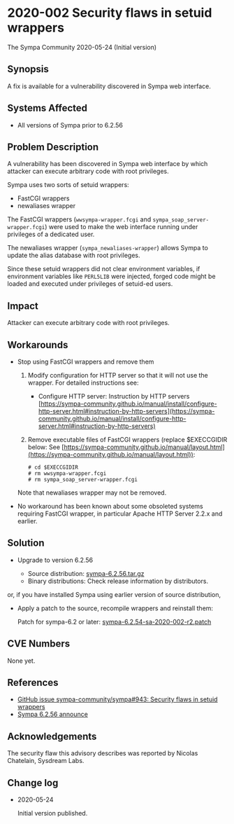 2020-002 Security flaws in setuid wrappers
===========================================

The Sympa Community
2020-05-24 (Initial version)


Synopsis
--------

A fix is available for a vulnerability discovered in Sympa web
interface.


Systems Affected
----------------

  - All versions of Sympa prior to 6.2.56


Problem Description
-------------------

A vulnerability has been discovered in Sympa web interface by which
attacker can execute arbitrary code with root privileges.

Sympa uses two sorts of setuid wrappers:

  - FastCGI wrappers
  - newaliases wrapper

The FastCGI wrappers
(`wwsympa-wrapper.fcgi` and `sympa_soap_server-wrapper.fcgi`)
were used to make the web interface running under privileges of a
dedicated user.

The newaliases wrapper (`sympa_newaliases-wrapper`) allows Sympa to
update the alias database with root privileges.

Since these setuid wrappers did not clear environment variables,
if environment variables like `PERL5LIB` were injected, forged code
might be loaded and executed under privileges of setuid-ed users.


Impact
------

Attacker can execute arbitrary code with root privileges.


Workarounds
-----------

  - Stop using FastCGI wrappers and remove them

      1. Modify configuration for HTTP server so that it will not use the
         wrapper.  For detailed instructions see:

           - Configure HTTP server: Instruction by HTTP servers
             [https://sympa-community.github.io/manual/install/configure-http-server.html#instruction-by-http-servers](https://sympa-community.github.io/manual/install/configure-http-server.html#instruction-by-http-servers)

      2. Remove executable files of FastCGI wrappers (replace $EXECCGIDIR
         below: See [https://sympa-community.github.io/manual/layout.html](https://sympa-community.github.io/manual/layout.html)):

         ```
         # cd $EXECCGIDIR
         # rm wwsympa-wrapper.fcgi
         # rm sympa_soap_server-wrapper.fcgi
         ```

    Note that newaliases wrapper may not be removed.

  - No workaround has been known about some obsoleted systems requiring
    FastCGI wrapper, in particular Apache HTTP Server 2.2.x and earlier.

Solution
--------

  - Upgrade to version 6.2.56

      - Source distribution: [sympa-6.2.56.tar.gz](https://github.com/sympa-community/sympa/releases/download/6.2.56/sympa-6.2.56.tar.gz)
      - Binary distributions: Check release information by
        distributors.

or, if you have installed Sympa using earlier version of source distribution,

   - Apply a patch to the source, recompile wrappers and reinstall them:

     Patch for sympa-6.2 or later: [sympa-6.2.54-sa-2020-002-r2.patch](https://github.com/sympa-community/sympa/releases/download/6.2.56/sympa-6.2.54-sa-2020-002-r2.patch)


CVE Numbers
-----------

None yet.


References
----------

  - [GitHub issue sympa-community/sympa\#943: Security flaws in setuid wrappers](https://github.com/sympa-community/sympa/issues/943)
  - [Sympa 6.2.56 announce](https://github.com/sympa-community/sympa/releases/tag/6.2.56)


Acknowledgements
----------------

The security flaw this advisory describes was reported by
Nicolas Chatelain, Sysdream Labs.


Change log
----------

  - 2020-05-24

    Initial version published.
